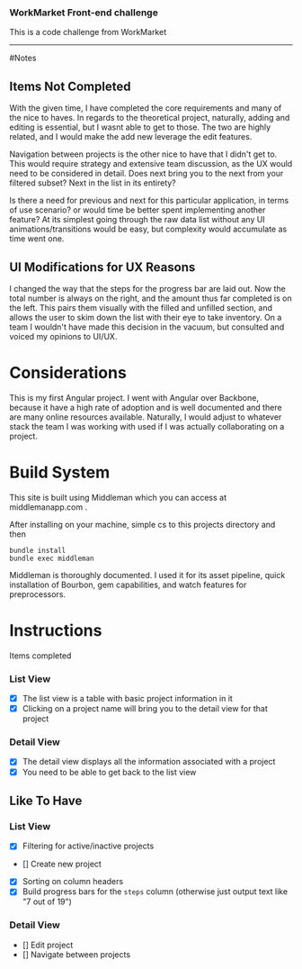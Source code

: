 ### WorkMarket Front-end challenge
This is a code challenge from WorkMarket

----

#Notes

## Items Not Completed
With the given time, I have completed the core requirements and many of the nice to haves.
In regards to the  theoretical project, naturally, adding and editing is essential, but I wasnt able to get to those. The two are highly related, and I would make the add new leverage the edit features.

Navigation between projects is the other nice to have that I didn't get to. This would require strategy and extensive team discussion, as the UX would need to be considered in detail. Does next bring you to the next from your filtered subset? Next in the list in its entirety?

Is there a need for previous and next for this particular application, in terms of use scenario? or would time be better spent implementing another feature? At its simplest going through the raw data list without any UI animations/transitions would be easy, but complexity would accumulate as time went one.

## UI Modifications for UX Reasons
I changed the way that the steps for the progress bar are laid out. Now the total number is always on the right, and the amount thus far completed is on the left. This pairs them visually with the filled and unfilled section, and allows the user to skim down the list with their eye to take inventory. On a team I wouldn't have made this decision in the vacuum, but consulted and voiced my opinions to UI/UX.

# Considerations
This is my first Angular project. I went with Angular over Backbone, because it have a high rate of adoption and is well documented and there are many online resources available. Naturally, I would adjust to whatever stack the team I was working with used if I was actually collaborating on a project.

# Build System
This site is built using Middleman which you can access at middlemanapp.com .

After installing on your machine, simple cs to this projects directory and then

```
bundle install
bundle exec middleman
```

Middleman is thoroughly documented. I used it for its asset pipeline, quick installation of Bourbon, gem capabilities, and watch features for preprocessors.

# Instructions
Items completed

### List View
- [x] The list view is a table with basic project information in it
- [x] Clicking on a project name will bring you to the detail view for that project

### Detail View
- [x] The detail view displays all the information associated with a project
- [x] You need to be able to get back to the list view

## Like To Have
### List View
- [x] Filtering for active/inactive projects
- [] Create new project
- [x] Sorting on column headers
- [x] Build progress bars for the `steps` column (otherwise just output text like "7 out of 19")

### Detail View
- [] Edit project
- [] Navigate between projects
